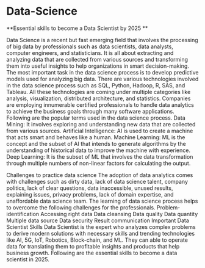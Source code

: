 # Data-Science
**Essential skills to become a Data Scientist by 2025 **

Data Science is a recent but fast emerging field that involves the processing of big data by professionals such as data scientists, data analysts, computer engineers, and statisticians. It is all about extracting and analyzing data that are collected from various sources and transforming them into useful insights to help organizations in smart decision-making. The most important task in the data science process is to develop predictive models used for analyzing big data. There are various technologies involved in the data science process such as SQL, Python, Hadoop, R, SAS, and Tableau. All these technologies are coming under multiple categories like analysis, visualization, distributed architecture, and statistics. Companies are employing innumerable certified professionals to handle data analytics to achieve the business goals through many software applications. 
Following are the popular terms used in the data science process. 
Data Mining: It involves exploring and understanding new data that are collected from various sources. 
Artificial Intelligence: AI is used to create a machine that acts smart and behaves like a human. 
Machine Learning: ML is the concept and the subset of AI that intends to generate algorithms by the understanding of historical data to improve the machine with experience. 
Deep Learning: It is the subset of ML that involves the data transformation through multiple numbers of non-linear factors for calculating the output. 

Challenges to practice data science The adoption of data analytics comes with challenges such as dirty data, lack of data science talent, company politics, lack of clear questions, data inaccessible, unused results, explaining issues, privacy problems, lack of domain expertise, and unaffordable data science team. The learning of data science process helps to overcome the following challenges for the professionals. Problem-identification Accessing right data Data cleansing Data quality Data quantity Multiple data source Data security Result communication Important Data Scientist Skills Data Scientist is the expert who analyzes complex problems to derive modern solutions with necessary skills and trending technologies like AI, 5G, IoT, Robotics, Block-chain, and ML. They can able to operate data for translating them to profitable insights and products that help business growth. Following are the essential skills to become a data scientist in 2025.

